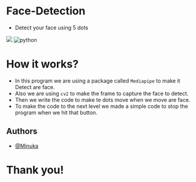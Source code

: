 

# Face-Detection

* Detect your face using 5 dots

![](https://img.shields.io/pypi/l/hashlib?color=yellow&logo=python)
![python](https://img.shields.io/badge/Python-v3.10-3776AB?style=for_the_badge&logo=Python)



# How it works?

* In this program we are using a package called ```Mediapipe``` to make it Detect are face.
* Also we are using ```cv2``` to make the frame to capture the face to detect.
* Then we write the code to make te dots move when we move are face.
* To make the code to the next level we made a simple code to stop the program when we hit that button.

## Authors

- [@Minuka](https://github.com/Dontharu)


# Thank you!
